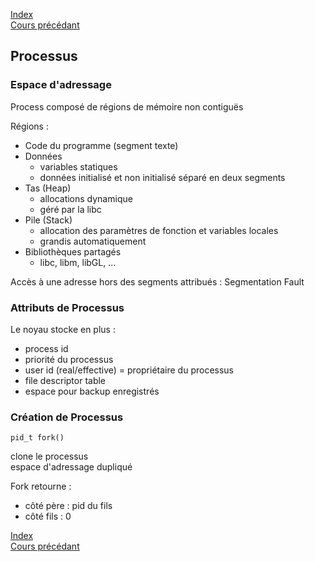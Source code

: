 [Index](./index.md)  
[Cours précédant](./cours_4.md)

## Processus

### Espace d'adressage

Process composé de régions de mémoire non contiguës

Régions :
- Code du programme (segment texte)
- Données
	- variables statiques
	- données initialisé et non initialisé séparé en deux segments
- Tas (Heap)
	- allocations dynamique
	- géré par la libc
- Pile (Stack)
	- allocation des paramètres de fonction et variables locales
	- grandis automatiquement
- Bibliothèques partagés
	- libc, libm, libGL, ...

Accès à une adresse hors des segments attribués : Segmentation Fault

### Attributs de Processus

Le noyau stocke en plus :
- process id
- priorité du processus
- user id (real/effective) = propriétaire du processus
- file descriptor table
- espace pour backup enregistrés

### Création de Processus

`pid_t fork()`

clone le processus  
espace d'adressage dupliqué  


Fork retourne :
- côté père : pid du fils
- côté fils : 0
























[Index](./index.md)  
[Cours précédant](./cours_4.md)
